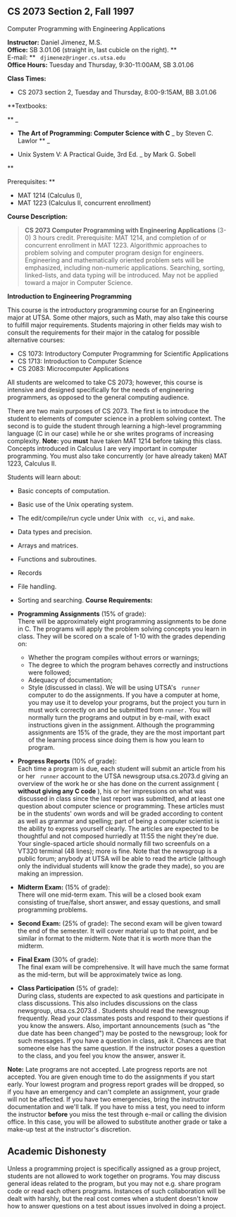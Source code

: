 ##  CS 2073 Section 2, Fall 1997  
Computer Programming with Engineering Applications

**Instructor:** Daniel Jimenez, M.S.  
**Office:** SB 3.01.06 (straight in, last cubicle on the right). **  
E-mail: ** ` djimenez@ringer.cs.utsa.edu`  
**Office Hours:** Tuesday and Thursday, 9:30-11:00AM, SB 3.01.06

**Class Times:**

  * CS 2073 section 2, Tuesday and Thursday, 8:00-9:15AM, BB 3.01.06 

**Textbooks:

** _

  * **The Art of Programming: Computer Science with C** _ by Steven C. Lawlor 
** _

  * Unix System V: A Practical Guide, 3rd Ed.  _ by Mark G. Sobell 

**

Prerequisites: **

  * MAT 1214 (Calculus I), 
  * MAT 1223 (Calculus II, concurrent enrollment) 

**Course Description:**

> **CS 2073 Computer Programming with Engineering Applications** (3-0) 3 hours
credit. Prerequisite: MAT 1214, and completion of or concurrent enrollment in
MAT 1223. Algorithmic approaches to problem solving and computer program
design for engineers. Engineering and mathematically oriented problem sets
will be emphasized, including non-numeric applications. Searching, sorting,
linked-lists, and data typing will be introduced. May not be applied toward a
major in Computer Science.

**Introduction to Engineering Programming**  
  
This course is the introductory programming course for an Engineering major at
UTSA. Some other majors, such as Math, may also take this course to fulfill
major requirements. Students majoring in other fields may wish to consult the
requirements for their major in the catalog for possible alternative courses:

  * CS 1073: Introductory Computer Programming for Scientific Applications 
  * CS 1713: Introduction to Computer Science 
  * CS 2083: Microcomputer Applications 

All students are welcomed to take CS 2073; however, this course is intensive
and designed specifically for the needs of engineering programmers, as opposed
to the general computing audience.

There are two main purposes of CS 2073. The first is to introduce the student
to elements of computer science in a problem solving context. The second is to
guide the student through learning a high-level programming language (C in our
case) while he or she writes programs of increasing complexity. **Note:** you
**must** have taken MAT 1214 before taking this class. Concepts introduced in
Calculus I are very important in computer programming. You must also take
concurrently (or have already taken) MAT 1223, Calculus II.

Students will learn about:

  * Basic concepts of computation. 
  * Basic use of the Unix operating system. 
  * The edit/compile/run cycle under Unix with ` cc`, `vi`, and `make`. 
  * Data types and precision. 
  * Arrays and matrices. 
  * Functions and subroutines. 
  * Records 
  * File handling. 
  * Sorting and searching. 
**Course Requirements:**

  * **Programming Assignments** (15% of grade):   
There will be approximately eight programming assignments to be done in C. The
programs will apply the problem solving concepts you learn in class. They will
be scored on a scale of 1-10 with the grades depending on:

    * Whether the program compiles without errors or warnings; 
    * The degree to which the program behaves correctly and instructions were followed; 
    * Adequacy of documentation; 
    * Style (discussed in class).  We will be using UTSA's ` runner` computer to do the assignments. If you have a computer at home, you may use it to develop your programs, but the project you turn in must work correctly on and be submitted from `runner.` You will normally turn the programs and output in by e-mail, with exact instructions given in the assignment. Although the programming assignments are 15% of the grade, they are the most important part of the learning process since doing them is how you learn to program. 
  * **Progress Reports** (10% of grade):   
Each time a program is due, each student will submit an article from his or
her ` runner` account to the UTSA newsgroup  utsa.cs.2073.d  giving an
overview of the work he or she has done on the current assignment ( **without
giving any C code** ), his or her impressions on what was discussed in class
since the last report was submitted, and at least one question about computer
science or programming. These articles must be in the students' own words and
will be graded according to content as well as grammar and spelling; part of
being a computer scientist is the ability to express yourself clearly. The
articles are expected to be thoughtful and not composed hurriedly at 11:55 the
night they're due. Your single-spaced article should normally fill two
screenfuls on a VT320 terminal (48 lines); more is fine. Note that the
newsgroup is a public forum; anybody at UTSA will be able to read the article
(although only the individual students will know the grade they made), so you
are making an impression.

  * **Midterm Exam:** (15% of grade):   
There will one mid-term exam. This will be a closed book exam consisting of
true/false, short answer, and essay questions, and small programming problems.

  * **Second Exam:** (25% of grade): The second exam will be given toward the end of the semester. It will cover material up to that point, and be similar in format to the midterm. Note that it is worth more than the midterm. 
  * **Final Exam** (30% of grade):   
The final exam will be comprehensive. It will have much the same format as the
mid-term, but will be approximately twice as long.

  * **Class Participation** (5% of grade):   
During class, students are expected to ask questions and participate in class
discussions. This also includes discussions on the class newsgroup,
utsa.cs.2073.d . Students should read the newsgroup frequently. Read your
classmates posts and respond to their questions if you know the answers. Also,
important announcements (such as "the due date has been changed") may be
posted to the newsgroup; look for such messages. If you have a question in
class, ask it. Chances are that someone else has the same question. If the
instructor poses a question to the class, and you feel you know the answer,
answer it.  
  
**Note:** Late programs are not accepted. Late progress reports are not
accepted. You are given enough time to do the assignments if you start early.
Your lowest program and progress report grades will be dropped, so if you have
an emergency and can't complete an assignment, your grade will not be
affected. If you have two emergencies, bring the instructor documentation and
we'll talk. If you have to miss a test, you need to inform the instructor
**before** you miss the test through e-mail or calling the division office. In
this case, you will be allowed to substitute another grade or take a make-up
test at the instructor's discretion.

##  Academic Dishonesty

Unless a programming project is specifically assigned as a group project,
students are not allowed to work together on programs. You may discuss general
ideas related to the program, but you may not e.g. share program code or read
each others programs. Instances of such collaboration will be dealt with
harshly, but the real cost comes when a student doesn't know how to answer
questions on a test about issues involved in doing a project.

